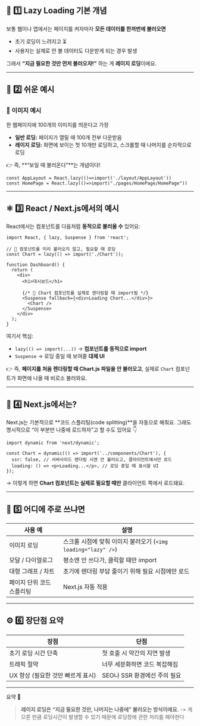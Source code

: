 

## 🚀 1️⃣  Lazy Loading 기본 개념

보통 웹이나 앱에서는 페이지를 켜자마자 **모든 데이터를 한꺼번에 불러오면**

* 초기 로딩이 느려지고 ⏳
* 사용자는 실제로 안 볼 데이터도 다운받게 되는 경우 발생

그래서 **“지금 필요한 것만 먼저 불러오자!”** 하는 게 **레이지 로딩**이에요.

---

## 🧠 2️⃣ 쉬운 예시

### 📸 이미지 예시

한 웹페이지에 100개의 이미지를 띄운다고 가정

* **일반 로딩:** 페이지가 열릴 때 100개 전부 다운받음
* **레이지 로딩:** 화면에 보이는 첫 10개만 로딩하고,
  스크롤할 때 나머지를 순차적으로 로딩

👉 즉, **“보일 때 불러온다”**는 개념이다!



```tsx
const AppLayout = React.lazy(()=>import('./layout/AppLayout'))
const HomePage = React.lazy(()=>import("./pages/HomePage/HomePage"))
```

---


## ⚛️ 3️⃣ React / Next.js에서의 예시

React에서는 컴포넌트를 다음처럼 **동적으로 불러올 수** 있어요:

```tsx
import React, { lazy, Suspense } from 'react';

// 🔹 컴포넌트를 미리 불러오지 않고, 필요할 때 로딩
const Chart = lazy(() => import('./Chart'));

function Dashboard() {
  return (
    <div>
      <h1>대시보드</h1>

      {/* 🔹 Chart 컴포넌트를 실제로 렌더링할 때 import됨 */}
      <Suspense fallback={<div>Loading Chart...</div>}>
        <Chart />
      </Suspense>
    </div>
  );
}
```

여기서 핵심:

* `lazy(() => import(...))` → **컴포넌트를 동적으로 import**
* `Suspense` → 로딩 중일 때 보여줄 **대체 UI**

👉 즉, **페이지를 처음 렌더링할 때 Chart.js 파일을 안 불러오고**,
실제로 `Chart` 컴포넌트가 화면에 나올 때 비로소 불러와요.

---

## 🧩 4️⃣ Next.js에서는?

Next.js는 기본적으로 **코드 스플리팅(code splitting)**을 자동으로 해줘요.
그래도 명시적으로 “이 부분만 나중에 로드하자”고 할 수도 있어요 👇

```tsx
import dynamic from 'next/dynamic';

const Chart = dynamic(() => import('../components/Chart'), {
  ssr: false, // 서버사이드 렌더링 시엔 안 불러오고, 클라이언트에서만 로드
  loading: () => <p>Loading...</p>, // 로딩 중일 때 표시할 UI
});
```

→ 이렇게 하면 **Chart 컴포넌트는 실제로 필요할 때만** 클라이언트 쪽에서 로드돼요.

---

## 🧩 5️⃣ 어디에 주로 쓰냐면

| 사용 예           | 설명                                             |
| -------------- | ---------------------------------------------- |
| 이미지 로딩         | 스크롤 시점에 맞춰 이미지 불러오기 (`<img loading="lazy" />`) |
| 모달 / 다이얼로그     | 평소엔 안 쓰다가, 클릭할 때만 import                       |
| 대형 그래프 / 차트    | 초기에 렌더링 부담 줄이기 위해 필요 시점에만 로드                   |
| 페이지 단위 코드 스플리팅 | Next.js 자동 적용                                  |

---

## ⚙️ 6️⃣ 장단점 요약

| 장점                    | 단점                  |
| --------------------- | ------------------- |
| 초기 로딩 시간 단축           | 첫 호출 시 약간의 지연 발생    |
| 트래픽 절약                | 너무 세분화하면 코드 복잡해짐    |
| UX 향상 (필요한 것만 빠르게 표시) | SEO나 SSR 환경에선 주의 필요 |

---

요약 🔎

> **레이지 로딩은 “지금 필요한 것만, 나머지는 나중에” 불러오는 방식이에요.**
-> 게으른 만큼 로딩시간이 발생할 수 있기 때문에 로딩창에 관한 처리를 해야한다


